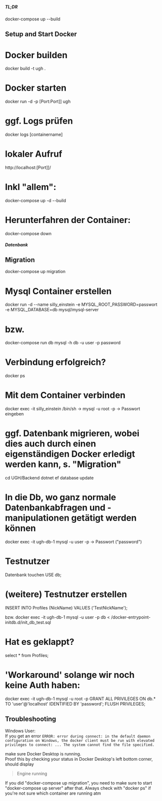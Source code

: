  ##### TL;DR

docker-compose up --build




## Setup and Start Docker
# Docker builden
docker build -t ugh .

# Docker starten
docker run -d -p [Port:Port]] ugh

# ggf. Logs prüfen
docker logs [containername]

# lokaler Aufruf
http://localhost:[Port]]/

# Inkl "allem":
docker-compose up -d --build

# Herunterfahren der Container:
docker-compose down

##### Datenbank

## Migration

docker-compose up migration

# Mysql Container erstellen
docker run -d --name silly_einstein -e MYSQL_ROOT_PASSWORD=passwort -e MYSQL_DATABASE=db mysql/mysql-server
# bzw.
docker-compose run db mysql -h db -u user -p password

# Verbindung erfolgreich?
docker ps

# Mit dem Container verbinden
docker exec -it silly_einstein /bin/sh
-> mysql -u root -p
-> Passwort eingeben


# ggf. Datenbank migrieren, wobei dies auch durch einen eigenständigen Docker erledigt werden kann, s. "Migration"
cd UGH/Backend 
dotnet ef database update

# In die Db, wo ganz normale Datenbankabfragen und -manipulationen getätigt werden können
docker exec -it ugh-db-1 mysql -u user -p
-> Passwort ("password")

# Testnutzer

Datenbank touchen
USE db;

# (weitere) Testnutzer erstellen
INSERT INTO Profiles (NickName) VALUES ('TestNickName');

bzw.
docker exec -it ugh-db-1 mysql -u user -p db < /docker-entrypoint-initdb.d/init_db_test.sql

# Hat es geklappt?
select * from Profiles;

# 'Workaround' solange wir noch keine Auth haben:
docker exec -it ugh-db-1 mysql -u root -p
GRANT ALL PRIVILEGES ON db.* TO 'user'@'localhost' IDENTIFIED BY 'password';
FLUSH PRIVILEGES;


## Troubleshooting
Windows User:  
If you get an error `ERROR: error during connect: in the default daemon configuration on Windows, the docker client must be run with elevated privileges to connect: ... The system cannot find the file specified.`  

make sure Docker Desktop is running.  
Proof this by checking your status in Docker Desktop's left bottom corner, should display
> Engine running


If you did "docker-compose up migration", you need to make sure to start "docker-compose up server" after that. Always check with "docker ps" if you're not sure which container are running atm 
